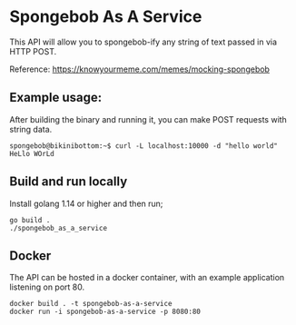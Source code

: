 # Spongebob As A Service

This API will allow you to spongebob-ify any string of text passed in via HTTP POST.

Reference: https://knowyourmeme.com/memes/mocking-spongebob


## Example usage:

After building the binary and running it, you can make POST requests with string data.

```shell
spongebob@bikinibottom:~$ curl -L localhost:10000 -d "hello world"
HeLlo WOrLd
```

## Build and run locally

Install golang 1.14 or higher and then run;

```shell
go build .
./spongebob_as_a_service
```

## Docker

The API can be hosted in a docker container, with an example application listening on port 80.

```shell
docker build . -t spongebob-as-a-service
docker run -i spongebob-as-a-service -p 8080:80
```